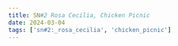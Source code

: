 ```yaml
---
title: SN#2 Rosa Cecilia, Chicken Picnic
date: 2024-03-04
tags: ['sn#2:_rosa_cecilia', 'chicken_picnic']
---
```

